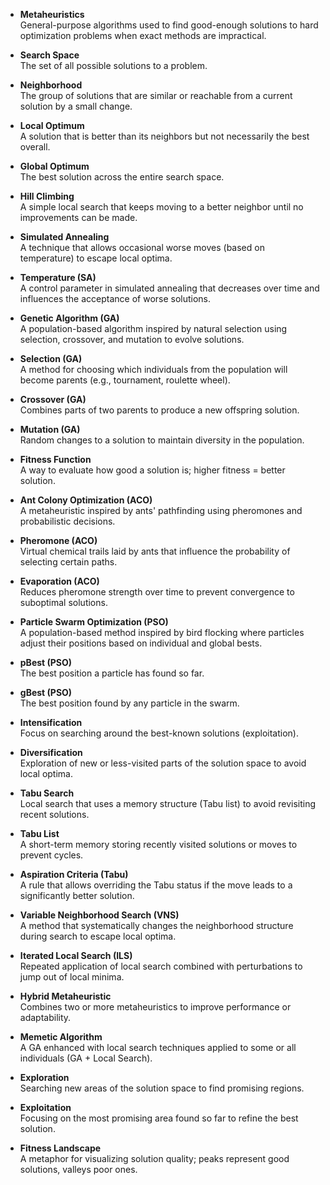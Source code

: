 - **Metaheuristics**  
    General-purpose algorithms used to find good-enough solutions to hard optimization problems when exact methods are impractical.
    
- **Search Space**  
    The set of all possible solutions to a problem.
    
- **Neighborhood**  
    The group of solutions that are similar or reachable from a current solution by a small change.
    
- **Local Optimum**  
    A solution that is better than its neighbors but not necessarily the best overall.
    
- **Global Optimum**  
    The best solution across the entire search space.
    
- **Hill Climbing**  
    A simple local search that keeps moving to a better neighbor until no improvements can be made.
    
- **Simulated Annealing**  
    A technique that allows occasional worse moves (based on temperature) to escape local optima.
    
- **Temperature (SA)**  
    A control parameter in simulated annealing that decreases over time and influences the acceptance of worse solutions.
    
- **Genetic Algorithm (GA)**  
    A population-based algorithm inspired by natural selection using selection, crossover, and mutation to evolve solutions.
    
- **Selection (GA)**  
    A method for choosing which individuals from the population will become parents (e.g., tournament, roulette wheel).
    
- **Crossover (GA)**  
    Combines parts of two parents to produce a new offspring solution.
    
- **Mutation (GA)**  
    Random changes to a solution to maintain diversity in the population.
    
- **Fitness Function**  
    A way to evaluate how good a solution is; higher fitness = better solution.
    
- **Ant Colony Optimization (ACO)**  
    A metaheuristic inspired by ants' pathfinding using pheromones and probabilistic decisions.
    
- **Pheromone (ACO)**  
    Virtual chemical trails laid by ants that influence the probability of selecting certain paths.
    
- **Evaporation (ACO)**  
    Reduces pheromone strength over time to prevent convergence to suboptimal solutions.
    
- **Particle Swarm Optimization (PSO)**  
    A population-based method inspired by bird flocking where particles adjust their positions based on individual and global bests.
    
- **pBest (PSO)**  
    The best position a particle has found so far.
    
- **gBest (PSO)**  
    The best position found by any particle in the swarm.
    
- **Intensification**  
    Focus on searching around the best-known solutions (exploitation).
    
- **Diversification**  
    Exploration of new or less-visited parts of the solution space to avoid local optima.
    
- **Tabu Search**  
    Local search that uses a memory structure (Tabu list) to avoid revisiting recent solutions.
    
- **Tabu List**  
    A short-term memory storing recently visited solutions or moves to prevent cycles.
    
- **Aspiration Criteria (Tabu)**  
    A rule that allows overriding the Tabu status if the move leads to a significantly better solution.
    
- **Variable Neighborhood Search (VNS)**  
    A method that systematically changes the neighborhood structure during search to escape local optima.
    
- **Iterated Local Search (ILS)**  
    Repeated application of local search combined with perturbations to jump out of local minima.
    
- **Hybrid Metaheuristic**  
    Combines two or more metaheuristics to improve performance or adaptability.
    
- **Memetic Algorithm**  
    A GA enhanced with local search techniques applied to some or all individuals (GA + Local Search).
    
- **Exploration**  
    Searching new areas of the solution space to find promising regions.
    
- **Exploitation**  
    Focusing on the most promising area found so far to refine the best solution.
    
- **Fitness Landscape**  
    A metaphor for visualizing solution quality; peaks represent good solutions, valleys poor ones.